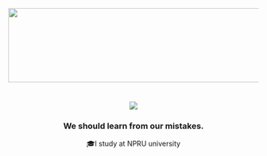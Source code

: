 <div id="header" align="center">

  <img src="https://i.pinimg.com/originals/c6/04/f0/c604f07940ee811deb7642a7364f4588.gif" width="750" height="150"/>
  <h1 align="center">
    <img src="https://readme-typing-svg.herokuapp.com/?font=Righteous&size=35&color=C8A2C8&center=true&vCenter=true&width=500&height=70&duration=4000&lines=Hi+There!+👋;+I'm+Best!;" />
</h1>
  <h3 align="center">We should learn from our mistakes.</h3> 

  <p>
  🎓I study at NPRU university <br>
  
  </p>





</div>






  <!--<div id="badges"  align="center">
  <a href="https://www.youtube.com/@Kays_s_">
    <img src="https://img.shields.io/badge/YouTube-red?style=for-the-badge&logo=youtube&logoColor=white" alt="Youtube Badge"/>
  </a>
<a href="your-twitter-URL">
    <img src="https://img.shields.io/badge/Twitter-blue?style=for-the-badge&logo=twitter&logoColor=white" alt="Twitter Badge"/>
  </a>
  
  <br>
  
</div>-->
